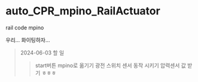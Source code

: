 # auto_CPR_mpino_RailActuator
rail code mpino

우리... 화이팅하자...

> 2024-06-03 할 일 
>>  start버튼 mpino로 옮기기
>>  광전 스위치 센서 동작 시키기
>>  압력센서 값 받기 ㅎㅎㅎ
